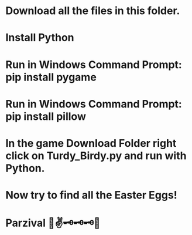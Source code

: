 # Download all the files in this folder.
# Install Python
# Run in Windows Command Prompt: pip install pygame
# Run in Windows Command Prompt: pip install pillow
# In the game Download Folder right click on Turdy_Birdy.py and run with Python.
# Now try to find all the Easter Eggs!
# Parzival 🤣✌🗝🗝🗝🥚
